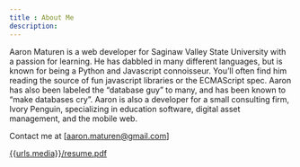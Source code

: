 ```yaml
---
title : About Me
description:
---
```

Aaron Maturen is a web developer for Saginaw Valley State University with a passion for learning. He has dabbled in many different languages, but is known for being a Python and Javascript connoisseur. You’ll often find him reading the source of fun javascript libraries or the ECMAScript spec. Aaron has also been labeled the “database guy” to many, and has been known to “make databases cry”. Aaron is also a developer for a small consulting firm, Ivory Penguin, specializing in education software, digital asset management, and the mobile web.

Contact me at [aaron.maturen@gmail.com]

[{{urls.media}}/resume.pdf](resume)